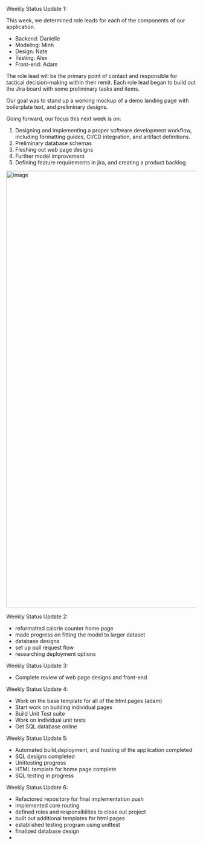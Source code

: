 Weekly Status Update 1:

This week, we determined role leads for each of the components of our application. 

- Backend: Danielle
- Modeling: Minh
- Design: Nate
- Testing: Alex
- Front-end: Adam

The role lead will be the primary point of contact and responsible for tactical decision-making within their remit. Each role lead began to build out the Jira board
with some preliminary tasks and items.

Our goal was to stand up a working mockup of a demo landing page with boilerplate text, and preliminary designs.

Going forward, our focus this next week is on:

1. Designing and implementing a proper software development workflow, including formatting guides, CI/CD integration, and artifact definitions.
2. Preliminary database schemas
3. Fleshing out web page designs
4. Further model improvement
5. Defining feature requirements in jira, and creating a product backlog


<img width="1157" alt="image" src="https://user-images.githubusercontent.com/114958231/222359373-e3e78e43-f908-42e1-86da-d2b56e382af5.png">


Weekly Status Update 2:

- reformatted calorie counter home page
- made progress on fitting the model to larger dataset
- database designs
- set up pull request flow
- researching deployment options

Weekly Status Update 3:
- Complete review of web page designs and front-end

Weekly Status Update 4:
- Work on the base template for all of the html pages (adam) 
- Start work on building individual pages
- Build Unit Test suite
- Work on individual unit tests
- Get SQL database online

Weekly Status Update 5:
- Automated build,deployment, and hosting of the application completed
- SQL designs completed
- Unittesting progress
- HTML template for home page complete
- SQL testing in progress

Weekly Status Update 6:
- Refactored repository for final implementation push
- implemented core routing
- defined roles and responsibilites to close out project
- built out additional templates for html pages
- established testing program using unittest
- finalized database design
- 
